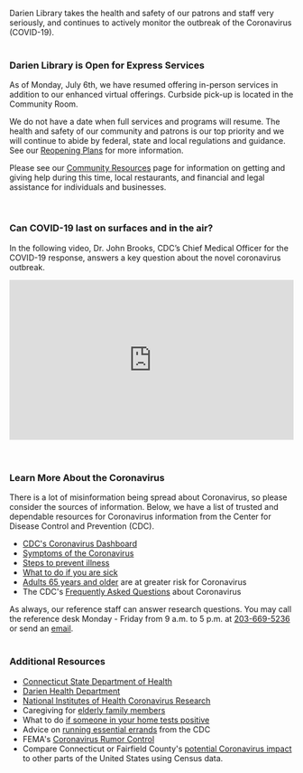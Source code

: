 Darien Library takes the health and safety of our patrons and staff very seriously, and continues to actively monitor the outbreak of the Coronavirus (COVID-19).
<br />
<br />
 
<div class="row">
<div class="col-md-6">

### Darien Library is Open for Express Services
As of Monday, July 6th, we have resumed offering in-person services in addition to our enhanced virtual offerings. Curbside pick-up is located in the Community Room.

We do not have a date when full services and programs will resume. The health and safety of our community and patrons is our top priority and we will continue to abide by federal, state and local regulations and guidance. See our [Reopening Plans](https://dar.to/2MGxG4D "Reopening Plans") for more information.

Please see our [Community Resources](https://dar.to/39LEtmA "Darien Community Resources for COVID-19") page for information on getting and giving help during this time, local restaurants, and financial and legal assistance for individuals and businesses. 

<br />

### Can COVID-19 last on surfaces and in the air?

In the following video, Dr. John Brooks, CDC’s Chief Medical Officer for the COVID-19 response, answers a key question about the novel coronavirus outbreak. 

<style>.embed-container { position: relative; padding-bottom: 56.25%; height: 0; overflow: hidden; max-width: 100%; } .embed-container iframe, .embed-container object, .embed-container embed { position: absolute; top: 0; left: 0; width: 100%; height: 100%; }</style><div class='embed-container'><iframe src='https://www.youtube.com/embed//lQvhoFMdXJo' frameborder='0' allowfullscreen></iframe></div>

<br />
<br />
</div>
<div class="col-md-6">


### Learn More About the Coronavirus
There is a lot of misinformation being spread about Coronavirus, so please consider the sources of information. Below, we have a list of trusted and dependable resources for Coronavirus information from the Center for Disease Control and Prevention (CDC).

* [CDC's Coronavirus Dashboard](https://dar.to/2VG1XVW "CDC Coronavirus Dashboard")
* [Symptoms of the Coronavirus](https://dar.to/3dwctX7 "Symptoms of the Coronavirus")
* [Steps to prevent illness](https://dar.to/2wy6lgF "Steps to prevent illness")
* [What to do if you are sick](https://dar.to/2vTsa9T "What to do if you are sick")
* [Adults 65 years and older](https://dar.to/3dxEair "Older adults and Coronavirus") are at greater risk for Coronavirus
* The CDC's [Frequently Asked Questions](https://dar.to/2wXfa33 "Coronavirus FAQ") about Coronavirus

As always, our reference staff can answer research questions. You may call the reference desk Monday - Friday from 9 a.m. to 5 p.m. at [203-669-5236](tel:2036695236 "Call the Reference Desk") or send an [email](mailto:askus@darienlibrary.org "Email the Reference Desk").
<br />
<br />

### Additional Resources

* [Connecticut State Department of Health](https://dar.to/2TCL269 "Connecticut State Department of Health")
* [Darien Health Department](https://dar.to/33MRWc1 "Darien Health Department")
* [National Institutes of Health Coronavirus Research](https://dar.to/2Ul7HV4 "NIH Coronavirus Research")
* Caregiving for [elderly family members](https://dar.to/39jJOS3 "Caring for elderly family members")
* What to do [if someone in your home tests positive](https://dar.to/38H2NWo "If someone in your home tests positive")
* Advice on [running essential errands](https://dar.to/2wVEmr9 "running essential errands") from the CDC
* FEMA's [Coronavirus Rumor Control](https://dar.to/345D5tI "Coronavirus Rumor Control")
* Compare Connecticut or Fairfield County's [potential Coronavirus impact](https://dar.to/2yFWAO5 "Census Coronavirus Impact") to other parts of the United States using Census data.

</div>
</div>